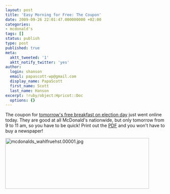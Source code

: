 ```yaml
---
layout: post
title: 'Easy Morning for Free: The Coupon'
date: 2009-09-26 22:01:47.000000000 +02:00
categories:
- mcdonald's
tags: []
status: publish
type: post
published: true
meta:
  aktt_tweeted: '1'
  aktt_notify_twitter: 'yes'
author:
  login: shanson
  email: papascott-wp@gmail.com
  display_name: PapaScott
  first_name: Scott
  last_name: Hanson
excerpt: !ruby/object:Hpricot::Doc
  options: {}
---
```

<p>The coupon for <a href="https://www.papascott.de/archives/2009/09/20/easy-morning-for-free-goes-nationwide/">tomorrow's free breakfast on election day</a> just went online today. They are good at all McDonald's nationwide, but only tomorrow from 9 to 11 am, so you have to be quick! Print out the <a href="http://www.mcdonalds-nordheide.de/wordpress/wp-content/uploads/2009/09/mcdonalds_wahlfruehstueck.pdf">PDF</a> and you won't have to buy a newspaper!</p>
<p><a href="http://www.mcdonalds-nordheide.de/wordpress/wp-content/uploads/2009/09/mcdonalds_wahlfruehstueck.pdf"><img src="http://www.mcdonalds-nordheide.de/wordpress/wp-content/uploads/2009/09/mcdonalds_wahlfruehst.00001.jpg" alt="mcdonalds_wahlfruehst.00001.jpg" border="0" width="450" height="159" /></a></p>
